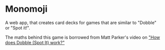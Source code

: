 # Monomoji

A web app, that creates card decks for games that are similar to "Dobble" or "Spot it!".

The maths behind this game is borrowed from Matt Parker's video on ["How does Dobble (Spot It) work?"](https://youtu.be/VTDKqW_GLkw)
